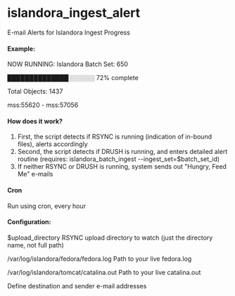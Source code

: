 # islandora_ingest_alert
E-mail Alerts for Islandora Ingest Progress


#### Example:
NOW RUNNING: Islandora Batch Set: 650

██████████████░░░░░░ 72% complete

Total Objects: 1437

mss:55620 - mss:57056

#### How does it work?

1. First, the script detects if RSYNC is running (indication of in-bound files), alerts accordingly
2. Second, the script detects if DRUSH is running, and enters detailed alert routine (requires: islandora_batch_ingest --ingest_set=$batch_set_id)
3. If neither RSYNC or DRUSH is running, system sends out "Hungry, Feed Me" e-mails


#### Cron
Run using cron, every hour


#### Configuration:

$upload_directory
RSYNC upload directory to watch (just the directory name, not full path)

/var/log/islandora/fedora/fedora.log
Path to your live fedora.log

/var/log/islandora/tomcat/catalina.out
Path to your live catalina.out

Define destination and sender e-mail addresses
